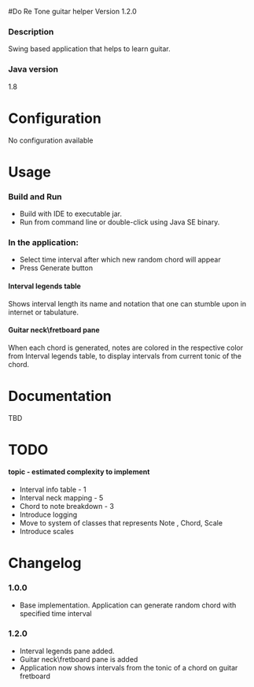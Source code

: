 #Do Re Tone guitar helper
Version 1.2.0

### Description
Swing based application that helps to learn guitar.

### Java version
1.8

# Configuration
No configuration available 

# Usage
### Build and Run 
- Build with IDE to executable jar. 
- Run from command line or double-click using Java SE binary.

### In the application:
- Select time interval after which new random chord will appear
- Press Generate button

#### Interval legends table
Shows interval length its name and notation that one can stumble upon in internet or tabulature.

#### Guitar neck\fretboard pane
When each chord is generated, notes are colored in the  respective color from Interval legends table, to display intervals from current tonic of the chord.

# Documentation
TBD 

# TODO 
#### topic - estimated complexity to implement
- Interval info table - 1 
- Interval neck mapping - 5
- Chord to note breakdown - 3
- Introduce logging
- Move to system of classes that represents Note , Chord, Scale
- Introduce scales 

# Changelog

### 1.0.0
- Base implementation. Application can generate random chord with specified time interval

### 1.2.0
- Interval legends pane added.
- Guitar neck\fretboard pane is added
- Application now shows intervals from the tonic of a chord on guitar fretboard 
